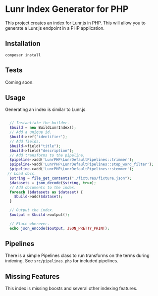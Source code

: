 # Lunr Index Generator for PHP

This project creates an index for Lunr.js in PHP. This will allow you to generate a Lunr.js endpoint in a PHP application.

## Installation

``composer install``

## Tests

Coming soon.

## Usage

Generating an index is similar to Lunr.js.

```php

  // Instantiate the builder.
  $build = new BuildLunrIndex();
  // Add a unique id.
  $build->ref('identifier');
  // Add fields.
  $build->field("title");
  $build->field("description");
  // Add transforms to the pipeline.
  $pipeline->add('LunrPHP\LunrDefaultPipelines::trimmer');
  $pipeline->add('LunrPHP\LunrDefaultPipelines::stop_word_filter');
  $pipeline->add('LunrPHP\LunrDefaultPipelines::stemmer');
 // Load docs.
  $string = file_get_contents("./fixtures/fixture.json");
  $datasets = json_decode($string, true);
  // Add documents to the index.
  foreach ($datasets as $dataset) {
    $build->add($dataset);
  }

  // Output the index.
  $output = $build->output();

  // Place wherever.
  echo json_encode($output, JSON_PRETTY_PRINT);


```

## Pipelines

There is a simple Pipelines class to run transforms on the terms during indexing. See ``src/pipelines.php`` for included pipelines.


## Missing Features

This index is missing boosts and several other indexing features.

